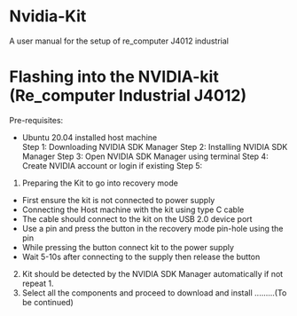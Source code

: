 # Nvidia-Kit
A user manual for the setup of re_computer J4012 industrial
# Flashing into the NVIDIA-kit (Re_computer Industrial J4012)
Pre-requisites:
- Ubuntu 20.04 installed host machine <br/>
Step 1:
Downloading NVIDIA SDK Manager
Step 2: 
Installing NVIDIA SDK Manager
Step 3:
Open NVIDIA SDK Manager using terminal 
Step 4:
Create NVIDIA account or login if existing
Step 5:
1. Preparing the Kit to go into recovery mode
- First ensure the kit is not connected to power supply
- Connecting the Host machine with the kit using type C cable
- The cable should connect to the kit on the USB 2.0 device port
- Use a pin and press the button in the recovery mode pin-hole using the pin
- While pressing the button connect kit to the power supply
- Wait 5-10s after connecting to the supply then release the button
2. Kit should be detected by the NVIDIA SDK Manager automatically if not repeat 1.
3. Select all the components and proceed to download and install
.........(To be continued) 
